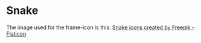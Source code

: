 # Snake
The image used for the frame-icon is this:
<a href="https://www.flaticon.com/free-icons/snake" title="snake icons">Snake icons created by Freepik - Flaticon</a>

